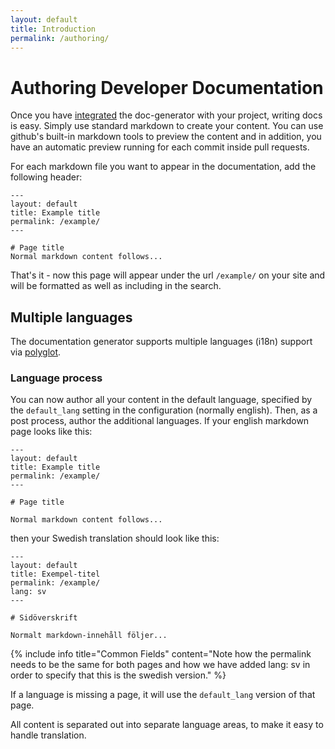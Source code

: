 ```yaml
---
layout: default
title: Introduction
permalink: /authoring/
---
```


# Authoring Developer Documentation

Once you have [integrated](../integrating) the doc-generator with your project,
writing docs is easy. Simply use standard markdown to create your content. You 
can use github's built-in markdown tools to preview the content and in addition,
you have an automatic preview running for each commit inside pull requests.

For each markdown file you want to appear in the documentation, add the following
header:

```
---
layout: default
title: Example title
permalink: /example/
---

# Page title
Normal markdown content follows...
```

That's it - now this page will appear under the url `/example/` on your site and will 
be formatted as well as including in the search.

## Multiple languages

The documentation generator supports multiple languages (i18n) support via 
[polyglot](https://polyglot.untra.io). 

### Language process

You can now author all your content in the default language, specified by the `default_lang` setting in the configuration (normally english). Then, as a post process, author the additional languages. If your english markdown page looks like this:

```
---
layout: default
title: Example title
permalink: /example/
---

# Page title

Normal markdown content follows...
```

then your Swedish translation should look like this:

```
---
layout: default
title: Exempel-titel
permalink: /example/
lang: sv
---

# Sidöverskrift

Normalt markdown-innehåll följer...
```

{% include info title="Common Fields" content="Note how the permalink needs to be the same for both pages and how we have added lang: sv in order to specify that this is the swedish version." %}

If a language is missing a page, it will use the `default_lang` version of that page.

All content is separated out into separate language areas, to make it easy to handle translation.





